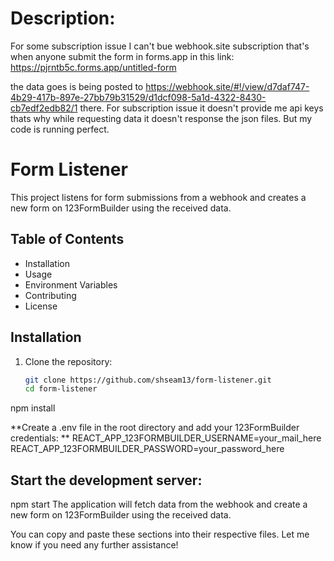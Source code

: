 # Description:
For some subscription issue I can't bue webhook.site subscription that's when anyone submit the form in forms.app in this link:
https://pjrntb5c.forms.app/untitled-form

the data goes is being posted to 
https://webhook.site/#!/view/d7daf747-4b29-417b-897e-27bb79b31529/d1dcf098-5a1d-4322-8430-cb7edf2edb82/1
there.
For subscription issue it doesn't provide me api keys thats why while requesting data it doesn't response the json files. But my code is running perfect.

# Form Listener

This project listens for form submissions from a webhook and creates a new form on 123FormBuilder using the received data.

## Table of Contents

- Installation
- Usage
- Environment Variables
- Contributing
- License

## Installation

1. Clone the repository:
   ```bash
   git clone https://github.com/shseam13/form-listener.git
   cd form-listener

npm install

**Create a .env file in the root directory and add your 123FormBuilder credentials:
**
REACT_APP_123FORMBUILDER_USERNAME=your_mail_here
REACT_APP_123FORMBUILDER_PASSWORD=your_password_here

## Start the development server:
npm start
The application will fetch data from the webhook and create a new form on 123FormBuilder using the received data.



You can copy and paste these sections into their respective files. Let me know if you need any further assistance!